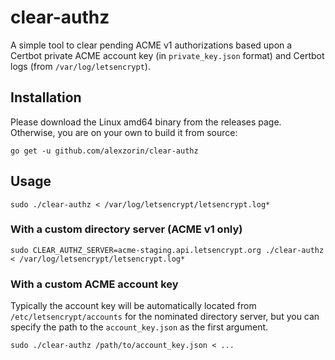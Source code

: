 # clear-authz

A simple tool to clear pending ACME v1 authorizations based upon a Certbot private ACME account key (in `private_key.json` format) and Certbot logs (from `/var/log/letsencrypt`).

## Installation

Please download the Linux amd64 binary from the releases page. Otherwise, you are on your own to build it from source:

    go get -u github.com/alexzorin/clear-authz

## Usage

    sudo ./clear-authz < /var/log/letsencrypt/letsencrypt.log*

### With a custom directory server (ACME v1 only)

    sudo CLEAR_AUTHZ_SERVER=acme-staging.api.letsencrypt.org ./clear-authz < /var/log/letsencrypt/letsencrypt.log*

### With a custom ACME account key
Typically the account key will be automatically located from `/etc/letsencrypt/accounts` for the nominated directory server, but you can specify the path to the `account_key.json` as the first argument.

    sudo ./clear-authz /path/to/account_key.json < ...